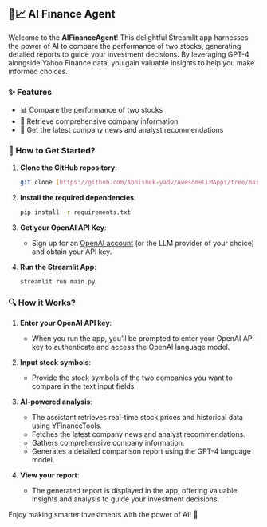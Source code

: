 ## 🚀📈 AI Finance Agent

Welcome to the **AIFinanceAgent**! This delightful Streamlit app harnesses the power of AI to compare the performance of two stocks, generating detailed reports to guide your investment decisions. By leveraging GPT-4 alongside Yahoo Finance data, you gain valuable insights to help you make informed choices.

### ✨ Features
- 📊 Compare the performance of two stocks
- 📜 Retrieve comprehensive company information
- 📰 Get the latest company news and analyst recommendations

### 🌟 How to Get Started?

1. **Clone the GitHub repository**:
    ```bash
    git clone [https://github.com/Abhishek-yadv/AwesomeLLMApps/tree/main/AIFinanceAgent]
    ```
2. **Install the required dependencies**:
    ```bash
    pip install -r requirements.txt
    ```
3. **Get your OpenAI API Key**:
    - Sign up for an [OpenAI account](https://platform.openai.com/) (or the LLM provider of your choice) and obtain your API key.

4. **Run the Streamlit App**:
    ```bash
    streamlit run main.py
    ```

### 🔍 How it Works?

1. **Enter your OpenAI API key**:
    - When you run the app, you’ll be prompted to enter your OpenAI API key to authenticate and access the OpenAI language model.

2. **Input stock symbols**:
    - Provide the stock symbols of the two companies you want to compare in the text input fields.

3. **AI-powered analysis**:
    - The assistant retrieves real-time stock prices and historical data using YFinanceTools.
    - Fetches the latest company news and analyst recommendations.
    - Gathers comprehensive company information.
    - Generates a detailed comparison report using the GPT-4 language model.

4. **View your report**:
    - The generated report is displayed in the app, offering valuable insights and analysis to guide your investment decisions.

Enjoy making smarter investments with the power of AI! 🌟
